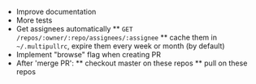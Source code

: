 * Improve documentation
* More tests
* Get assignees automatically
** `GET` `/repos/:owner/:repo/assignees/:assignee`
** cache them in `~/.multipullrc`, expire them every week or month (by default)
* Implement "browse" flag when creating PR
* After 'merge PR':
** checkout master on these repos
** pull on these repos
